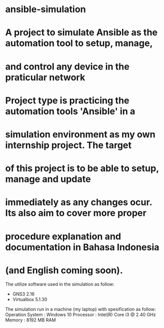 # ansible-simulation

# A project to simulate Ansible as the automation tool to setup, manage, 
# and control any device in the praticular network 

# Project type is practicing the automation tools 'Ansible' in a 
# simulation environment as my own internship project. The target 
# of this project is to be able to setup, manage and update
# immediately as any changes ocur. Its also aim to cover more proper 
# procedure explanation and documentation in Bahasa Indonesia 
# (and English coming soon).

The utilize software used in the simulation as follow:
- GNS3 2.16
- Virtualbox 5.1.30

The simulation run in a machine (my laptop) with spesification as follow:
Operation System  : Windows 10
Processor         : Intel(R) Core i3 @ 2.40 GHz
Memory            : 8192 MB RAM
